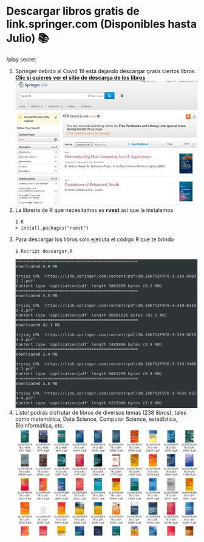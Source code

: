 # Descargar libros gratis de link.springer.com (Disponibles hasta Julio) :books:
/play secret
1. Springer debido al Covid 19 está dejando descargar gratis ciertos libros.<br>
   **[Clic si quieres ver el sitio de descarga de los libros](https://link.springer.com/search/page/1?facet-content-type=%22Book%22&package=mat-covid19_textbooks "Dale click para sapear el sitio web")**
   ![](./img/1.png "Esta es la página de descarga")
2. La librería de R que necesitamos es **rvest** así que la instalamos
   ```
   $ R
   > install.packages("rvest")
   ```
3. Para descargar los libros solo ejecuta el código R que te brindo
   ```
   $ Rscript descargar.R
   ```
   ![](./img/2.png "Así se muestra la descarga")
4. Listo! podrás disfrutar de libros de diversos temas (238 libros), tales como matemática, Data Science, Computer Science, estadística, Bioinformática, etc.
   ![](./img/3.png "Estos son algunos de los libros")
